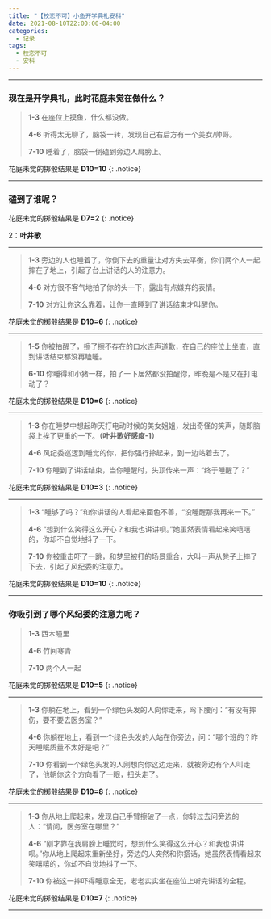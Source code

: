 ```yaml
---
title: "【校恋不可】小鱼开学典礼安科"
date: 2021-08-10T22:00:00-04:00
categories:
  - 记录
tags:
  - 校恋不可
  - 安科
---
```


---
### 现在是开学典礼，此时花庭未觉在做什么？

>**1-3** 在座位上摸鱼，什么都没做。
>
>**4-6** 听得太无聊了，脑袋一转，发现自己右后方有一个美女/帅哥。
>
>**7-10** 睡着了，脑袋一倒磕到旁边人肩膀上。

花庭未觉的掷骰结果是
**D10=10**
{: .notice}

---
### 磕到了谁呢？

花庭未觉的掷骰结果是
**D7=2**
{: .notice}

2：**叶井歌**

---
>**1-3** 旁边的人也睡着了，你倒下去的重量让对方失去平衡，你们两个人一起摔在了地上，引起了台上讲话的人的注意力。
>
>**4-6** 对方很不客气地拍了你的头一下，露出有点嫌弃的表情。
>
>**7-10** 对方让你这么靠着，让你一直睡到了讲话结束才叫醒你。

花庭未觉的掷骰结果是
**D10=6**
{: .notice}

---
>**1-5** 你被拍醒了，擦了擦不存在的口水连声道歉，在自己的座位上坐直，直到讲话结束都没再瞌睡。
>
>**6-10** 你睡得和小猪一样，拍了一下居然都没拍醒你，昨晚是不是又在打电动了？

花庭未觉的掷骰结果是
**D10=6**
{: .notice}

---
>**1-3** 你在睡梦中想起昨天打电动时候的美女姐姐，发出奇怪的笑声，随即脑袋上挨了更重的一下。**（叶井歌好感度-1）**
>
>**4-6** 风纪委巡逻到睡觉的你，把你强行拎起来，到一边站着去了。
>
>**7-10** 你睡到了讲话结束，当你睡醒时，头顶传来一声：“终于睡醒了？”

花庭未觉的掷骰结果是
**D10=3**
{: .notice}

---
>**1-3**  “睡够了吗？”和你讲话的人看起来面色不善，“没睡醒那我再来一下。”
>
>**4-6** “想到什么笑得这么开心？和我也讲讲呗。”她虽然表情看起来笑嘻嘻的，你却不自觉地抖了一下。
>
>**7-10** 你被重击吓了一跳，和梦里被打的场景重合，大叫一声从凳子上摔了下去，引起了风纪委的注意力。

花庭未觉的掷骰结果是
**D10=10**
{: .notice}

---
### 你吸引到了哪个风纪委的注意力呢？

>**1-3** 西木瞳里
>
>**4-6** 竹间寒青
>
>**7-10** 两个人一起

花庭未觉的掷骰结果是
**D10=5**
{: .notice}

---
>**1-3** 你躺在地上，看到一个绿色头发的人向你走来，弯下腰问：“有没有摔伤，要不要去医务室？”
>
>**4-6** 你躺在地上，看到一个绿色头发的人站在你旁边，问：“哪个班的？昨天睡眠质量不太好是吧？”
>
>**7-10** 你看到一个绿色头发的人刚想向你这边走来，就被旁边有个人叫走了，他朝你这个方向看了一眼，扭头走了。

花庭未觉的掷骰结果是
**D10=8**
{: .notice}

---
>**1-3** 你从地上爬起来，发现自己手臂擦破了一点，你转过去问旁边的人：“请问，医务室在哪里？”
>
>**4-6** “刚才靠在我肩膀上睡觉时，想到什么笑得这么开心？和我也讲讲呗。”你从地上爬起来重新坐好，旁边的人突然和你搭话，她虽然表情看起来笑嘻嘻的，你却不自觉地抖了一下。
>
>**7-10** 你被这一摔吓得睡意全无，老老实实坐在座位上听完讲话的全程。

花庭未觉的掷骰结果是
**D10=7**
{: .notice}

---
